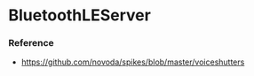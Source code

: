 BluetoothLEServer
=================
### Reference
- https://github.com/novoda/spikes/blob/master/voiceshutters
